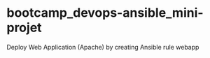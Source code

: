 # bootcamp_devops-ansible_mini-projet
Deploy Web Application (Apache) by creating Ansible rule webapp
